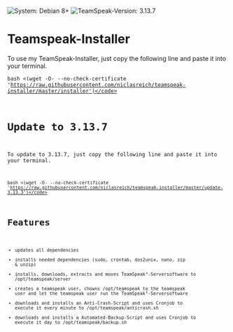 ![System: Debian 8+](https://img.shields.io/badge/System-Debian%208-brightgreen.svg) ![TeamSpeak-Version: 3.13.7](https://img.shields.io/badge/Teamspeakversion-3.13.7-brightgreen.svg)

Teamspeak-Installer
===
To use my TeamSpeak-Installer, just copy the following line and paste it into your terminal.

<code>bash <(wget -O- --no-check-certificate 'https://raw.githubusercontent.com/niclasreich/teamspeak-installer/master/installer')</code>

Update to 3.13.7
===
To update to 3.13.7, just copy the following line and paste it into your terminal.

<code>bash <(wget -O- --no-check-certificate 'https://raw.githubusercontent.com/niclasreich/teamspeak-installer/master/update-3.13.3')</code>

Features
===
* updates all dependencies
* installs needed dependencies (sudo, crontab, dos2unix, nano, zip & unzip)
* installs, downloads, extracts and moves TeamSpeak³-Serversoftware to /opt/teamspeak/server
* creates a teamspeak user, chowns /opt/teamspeak to the teamspeak user and let the teamspeak user run the TeamSpeak³-Serversoftware
* downloads and installs an Anti-Crash-Script and uses Cronjob to execute it every minute to /opt/teamspeak/anticrash.sh
* downloads and installs a Automated-Backup-Script and uses Cronjob to execute it day to /opt/teamspeak/backup.sh
